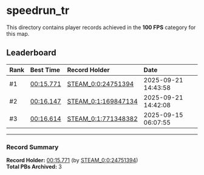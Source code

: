 # speedrun_tr

This directory contains player records achieved in the **100 FPS** category for this map.

## Leaderboard

| Rank | Best Time | Record Holder | Date                |
| :--- | :-------- | :------------ | :------------------ |
| #1   | [00:15.771](./00015771_STEAM_0_0_24751394_20250921-144358.zip) | [STEAM_0:0:24751394](https://speedrun16.com/profile/STEAM_0:0:24751394)   | 2025-09-21 14:43:58 |
| #2   | [00:16.147](./00016147_STEAM_0_1_169847134_20250921-144208.zip) | [STEAM_0:1:169847134](https://speedrun16.com/profile/STEAM_0:1:169847134)   | 2025-09-21 14:42:08 |
| #3   | [00:16.614](./00016614_STEAM_0_1_771348382_20250915-060755.zip) | [STEAM_0:1:771348382](https://speedrun16.com/profile/STEAM_0:1:771348382)   | 2025-09-15 06:07:55 |

---

### Record Summary
**Record Holder:** [00:15.771](./00015771_STEAM_0_0_24751394_20250921-144358.zip) (by [STEAM_0:0:24751394](https://speedrun16.com/profile/STEAM_0:0:24751394))  
**Total PBs Archived:** 3